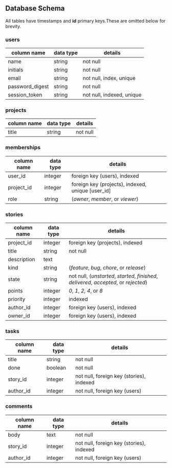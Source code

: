 ## Database Schema ##

All tables have timestamps and **id** primary keys.These are omitted below for brevity.

### users ###

column name     | data type | details
----------------|-----------|-----------------------
name | string | not null
initials | string | not null
email | string | not null, index, unique
password_digest | string | not null
session_token | string | not null, indexed, unique

### projects  ###

column name     | data type | details
----------------|-----------|-----------------------
title | string | not null

### memberships ###

column name     | data type | details
----------------|-----------|-----------------------
user_id | integer | foreign key (users), indexed
project_id | integer | foreign key (projects), indexed, unique [user_id]
role | string | (*owner*, *member*, or *viewer*)

### stories ###

column name     | data type | details
----------------|-----------|-----------------------
project_id | integer | foreign key (projects), indexed
title | string | not null
description | text |
kind | string | (*feature*, *bug*, *chore*, or *release*)
state | string | not null, (*unstarted*, *started*, *finished*, *delivered*, *accepted*, or *rejected*)
points | integer | *0*, *1*, *2,* *4*, or *8*
priority | integer | indexed
author_id | integer | foreign key (users), indexed
owner_id | integer | foreign key (users), indexed

### tasks ###

column name     | data type | details
----------------|-----------|-----------------------
title | string | not null
done | boolean | not null
story_id | integer | not null, foreign key (stories), indexed
author_id | integer | not null, foreign key (users)

### comments ###

column name     | data type | details
----------------|-----------|-----------------------
body | text | not null
story_id | integer | not null, foreign key (stories), indexed
author_id | integer | not null, foreign key (users)

